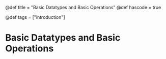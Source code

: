 @def title = "Basic Datatypes and Basic Operations"
@def hascode = true

@def tags = ["introduction"]

# Basic Datatypes and Basic Operations